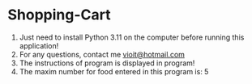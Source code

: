 # Shopping-Cart
1) Just need to install Python 3.11 on the computer before running this application!
2) For any questions, contact me vioit@hotmail.com
3) The instructions of program is displayed in program!
4) The maxim number for food entered in this program is: 5

